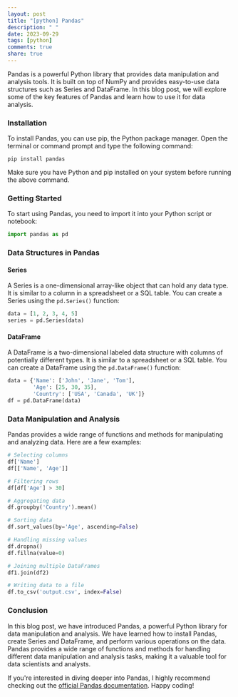 ```yaml
---
layout: post
title: "[python] Pandas"
description: " "
date: 2023-09-29
tags: [python]
comments: true
share: true
---
```


Pandas is a powerful Python library that provides data manipulation and analysis tools. It is built on top of NumPy and provides easy-to-use data structures such as Series and DataFrame. In this blog post, we will explore some of the key features of Pandas and learn how to use it for data analysis.

### Installation

To install Pandas, you can use pip, the Python package manager. Open the terminal or command prompt and type the following command:

```
pip install pandas
```

Make sure you have Python and pip installed on your system before running the above command.

### Getting Started

To start using Pandas, you need to import it into your Python script or notebook:

```python
import pandas as pd
```

### Data Structures in Pandas

#### Series

A Series is a one-dimensional array-like object that can hold any data type. It is similar to a column in a spreadsheet or a SQL table. You can create a Series using the `pd.Series()` function:

```python
data = [1, 2, 3, 4, 5]
series = pd.Series(data)
```

#### DataFrame

A DataFrame is a two-dimensional labeled data structure with columns of potentially different types. It is similar to a spreadsheet or a SQL table. You can create a DataFrame using the `pd.DataFrame()` function:

```python
data = {'Name': ['John', 'Jane', 'Tom'],
        'Age': [25, 30, 35],
        'Country': ['USA', 'Canada', 'UK']}
df = pd.DataFrame(data)
```

### Data Manipulation and Analysis

Pandas provides a wide range of functions and methods for manipulating and analyzing data. Here are a few examples:

```python
# Selecting columns
df['Name']
df[['Name', 'Age']]

# Filtering rows
df[df['Age'] > 30]

# Aggregating data
df.groupby('Country').mean()

# Sorting data
df.sort_values(by='Age', ascending=False)

# Handling missing values
df.dropna()
df.fillna(value=0)

# Joining multiple DataFrames
df1.join(df2)

# Writing data to a file
df.to_csv('output.csv', index=False)
```

### Conclusion

In this blog post, we have introduced Pandas, a powerful Python library for data manipulation and analysis. We have learned how to install Pandas, create Series and DataFrame, and perform various operations on the data. Pandas provides a wide range of functions and methods for handling different data manipulation and analysis tasks, making it a valuable tool for data scientists and analysts.

If you're interested in diving deeper into Pandas, I highly recommend checking out the [official Pandas documentation](https://pandas.pydata.org/docs/). Happy coding!